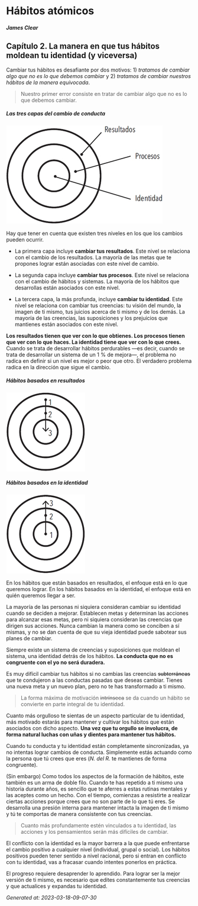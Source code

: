 # Hábitos atómicos

##### James Clear

## Capítulo 2. La manera en que tus hábitos moldean tu identidad (y viceversa)
<!--- ### Page 52 @ 15 March 2023 11:45 PM -->
Cambiar tus hábitos es desafiante por dos motivos: 1) *tratamos de cambiar algo que no es lo que debemos cambiar* y 2) *tratamos de cambiar nuestros hábitos de la manera equivocada*.

<!--- ### Page 52 @ 15 March 2023 11:46 PM -->
> Nuestro primer error consiste en tratar de cambiar algo que no es lo que debemos cambiar.

<!--- ### Page 52 @ 15 March 2023 11:45 PM -->
##### Las tres capas del cambio de conducta

![](img/las-tres-capas-del-cambio-de-conducta.png)

<!--- ### Page 52 @ 15 March 2023 11:46 PM -->
Hay que tener en cuenta que existen tres niveles en los que los cambios pueden ocurrir.

<!--- ### Page 53 @ 15 March 2023 11:47 PM -->
<!--- ### Page 53 @ 15 March 2023 11:47 PM -->
* La primera capa incluye **cambiar tus resultados**. Este nivel se relaciona con el cambio de los resultados. La mayoría de las metas que te propones lograr están asociadas con este nivel de cambio.

<!--- ### Page 53 @ 15 March 2023 11:57 PM -->
<!--- ### Page 53 @ 15 March 2023 11:58 PM -->
* La segunda capa incluye **cambiar tus procesos**. Este nivel se relaciona con el cambio de hábitos y sistemas. La mayoría de los hábitos que desarrollas están asociados con este nivel.

<!--- ### Page 53 @ 15 March 2023 11:58 PM -->
* La tercera capa, la más profunda, incluye **cambiar tu identidad**. Este nivel se relaciona con cambiar tus creencias: tu visión del mundo, la imagen de ti mismo, tus juicios acerca de ti mismo y de los demás. La mayoría de las creencias, las suposiciones y los prejuicios que mantienes están asociados con este nivel.

<!--- ### Page 53 @ 18 March 2023 09:06 AM -->
**Los resultados tienen que ver con lo que obtienes. Los procesos tienen que ver con lo que haces. La identidad tiene que ver con lo que crees.** Cuando se trata de desarrollar hábitos perdurables —es decir, cuando se trata de desarrollar un sistema de un 1 % de mejora—, el problema no radica en definir si un nivel es mejor o peor que otro. El verdadero problema radica en la dirección que sigue el cambio.

<!--- ### Page 53 @ 16 March 2023 08:38 PM -->
##### Hábitos basados en resultados

![](img/hábitos-basados-en-resultados.png)

<!--- ### Page 54 @ 16 March 2023 08:38 PM -->
##### Hábitos basados en la identidad

![](img/hábitos-basados-en-la-identidad.png)

<!--- ### Page 54 @ 16 March 2023 08:38 PM -->
En los hábitos que están basados en resultados, el enfoque está en lo que queremos lograr. En los hábitos basados en la identidad, el enfoque está en quién queremos llegar a ser.

<!--- ### Page 55 @ 16 March 2023 12:13 AM -->
<!--- ### Page 55 @ 16 March 2023 12:13 AM -->
La mayoría de las personas ni siquiera consideran cambiar su identidad cuando se deciden a mejorar. Establecen metas y determinan las acciones para alcanzar esas metas, pero ni siquiera consideran las creencias que dirigen sus acciones. Nunca cambian la manera como se conciben a sí mismas, y no se dan cuenta de que su vieja identidad puede sabotear sus planes de cambiar.

<!--- ### Page 56 @ 16 March 2023 12:41 AM -->
<!--- ### Page 56 @ 16 March 2023 12:41 AM -->
Siempre existe un sistema de creencias y suposiciones que moldean el sistema, una identidad detrás de los hábitos. **La conducta que no es congruente con el yo no será duradera.**

<!--- ### Page 56 @ 16 March 2023 12:42 AM -->
Es muy difícil cambiar tus hábitos si no cambias las creencias ~~subterráneas~~ que te condujeron a las conductas pasadas que deseas cambiar. Tienes una nueva meta y un nuevo plan, pero no te has transformado a ti mismo.

<!--- ### Page 57 @ 16 March 2023 12:44 AM -->
> La forma máxima de motivación ~~intrínseca~~ se da cuando un hábito se convierte en parte integral de tu identidad.

<!--- ### Page 57 @ 16 March 2023 09:25 AM -->
<!--- ### Page 58 @ 16 March 2023 09:26 AM -->
Cuanto más orgulloso te sientas de un aspecto particular de tu identidad, más motivado estarás para mantener y cultivar los hábitos que están asociados con dicho aspecto. **Una vez que tu orgullo se involucra, de forma natural luchas con uñas y dientes para mantener tus hábitos.**

<!--- ### Page 59 @ 16 March 2023 09:28 AM -->
Cuando tu conducta y tu identidad están completamente sincronizadas, ya no intentas lograr cambios de conducta. Simplemente estás actuando como la persona que tú crees que eres (*N. del R.* te mantienes de forma congruente).

<!--- ### Page 59 @ 16 March 2023 04:30 PM -->
<!--- ### Page 60 @ 16 March 2023 04:30 PM -->
(Sin embargo) Como todos los aspectos de la formación de hábitos, este también es un arma de doble filo. Cuando te has repetido a ti mismo una historia durante años, es sencillo que te aferres a estas rutinas mentales y las aceptes como un hecho. Con el tiempo, comienzas a resistirte a realizar ciertas acciones porque crees que no son parte de lo que tú eres. Se desarrolla una presión interna para mantener intacta la imagen de ti mismo y tú te comportas de manera consistente con tus creencias.

<!--- ### Page 60 @ 16 March 2023 04:30 PM -->
> Cuanto más profundamente estén vinculados a tu identidad, las acciones y los pensamientos serán más difíciles de cambiar.

<!--- ### Page 61 @ 16 March 2023 04:34 PM -->
El conflicto con la identidad es la mayor barrera a la que puede enfrentarse el cambio positivo a cualquier nivel (individual, grupal o social). Los hábitos positivos pueden tener sentido a nivel racional, pero si entran en conflicto con tu identidad, vas a fracasar cuando intentes ponerlos en práctica.

<!--- ### Page 61 @ 16 March 2023 04:49 PM -->
El progreso requiere desaprender lo aprendido. Para lograr ser la mejor versión de ti mismo, es necesario que edites constantemente tus creencias y que actualices y expandas tu identidad.

_Generated at: 2023-03-18-09-07-30_
